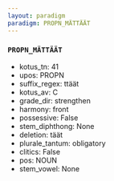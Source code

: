 ```yaml
---
layout: paradigm
paradigm: PROPN_MÄTTÄÄT
---
```

### ` PROPN_MÄTTÄÄT `


* kotus_tn: 41
* upos: PROPN
* suffix_regex: ttäät
* kotus_av: C
* grade_dir: strengthen
* harmony: front
* possessive: False
* stem_diphthong: None
* deletion: täät
* plurale_tantum: obligatory
* clitics: False
* pos: NOUN
* stem_vowel: None
